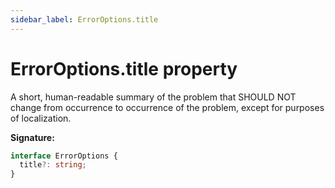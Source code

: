 ```yaml
---
sidebar_label: ErrorOptions.title
---
```


# ErrorOptions.title property

A short, human-readable summary of the problem that SHOULD NOT change from occurrence to occurrence
of the problem, except for purposes of localization.

**Signature:**

```typescript
interface ErrorOptions {
  title?: string;
}
```
